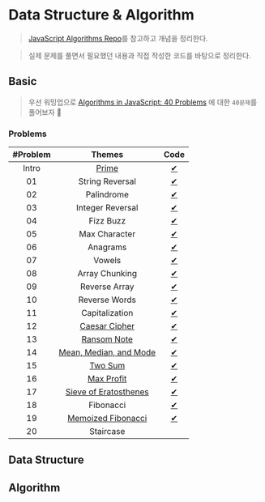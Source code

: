 # Data Structure & Algorithm

> [JavaScript Algorithms Repo](https://github.com/trekhleb/javascript-algorithms/blob/master/README.ko-KR.md)를 참고하고 개념을 정리한다.

> 실제 문제를 풀면서 필요했던 내용과 직접 작성한 코드를 바탕으로 정리한다.

## Basic

> 우선 워밍업으로 [Algorithms in JavaScript: 40 Problems](https://medium.com/siliconwat/algorithms-in-javascript-b0bed68f4038) 에 대한 `40문제`를 풀어보자 🚀

### Problems

| #Problem |                                            Themes                                            |                Code                 |
| :------: | :------------------------------------------------------------------------------------------: | :---------------------------------: |
|  Intro   |                                   [Prime](basic/prime.md)                                    |         [✔](basic/prime.js)         |
|    01    |                                       String Reversal                                        |    [✔](basic/string-reveral.js)     |
|    02    |                                          Palindrome                                          |      [✔](basic/palindrome.js)       |
|    03    |                                       Integer Reversal                                       |   [✔](basic/integer-reversal.js)    |
|    04    |                                          Fizz Buzz                                           |       [✔](basic/fizzbuzz.js)        |
|    05    |                                        Max Character                                         |     [✔](basic/max-character.js)     |
|    06    |                                           Anagrams                                           |       [✔](basic/anagrams.js)        |
|    07    |                                            Vowels                                            |        [✔](basic/vowels.js)         |
|    08    |                                        Array Chunking                                        |    [✔](basic/array-chunking.js)     |
|    09    |                                        Reverse Array                                         |     [✔](basic/reverse-array.js)     |
|    10    |                                        Reverse Words                                         |     [✔](basic/reverse-words.js)     |
|    11    |                                        Capitalization                                        |    [✔](basic/capitalization.js)     |
|    12    |                           [Caesar Cipher](basic/caesar-cipher.md)                            |     [✔](basic/caesar-cipher.js)     |
|    13    |                             [Ransom Note](basic/ransom-note.md)                              |      [✔](basic/ransom-note.js)      |
|    14    |                     [Mean, Median, and Mode](basic/mean-median-mode.md)                      |   [✔](basic/mean-median-mode.js)    |
|    15    |                                 [Two Sum](basic/two-sum.md)                                  |        [✔](basic/two-sum.js)        |
|    16    |                              [Max Profit](basic/max-profit.md)                               |      [✔](basic/max-profit.js)       |
|    17    | [Sieve of Eratosthenes](basic/prime.md/#방법3-에라토스테네스의-체#방법3-에라토스테네스의-체) | [✔](basic/sieve-of-eratosthenes.js) |
|    18    |                                          Fibonacci                                           |       [✔](basic/fibonacci.js)       |
|    19    |                      [Memoized Fibonacci](basic/memoized-fibonacci.md)                       |  [✔](basic/memoized-fibonacci.js)   |  |
|    20    |                                          Staircase                                           |                                     |

## Data Structure

## Algorithm
